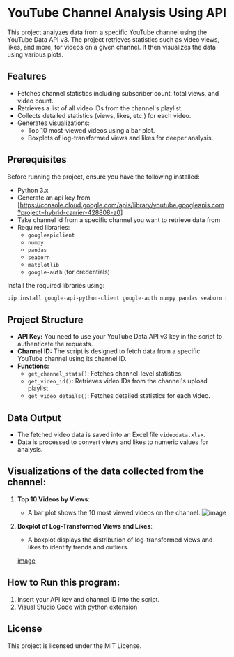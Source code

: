 
# YouTube Channel Analysis Using API

This project analyzes data from a specific YouTube channel using the YouTube Data API v3. The project retrieves statistics such as video views, likes, and more, for videos on a given channel. It then visualizes the data using various plots.

## Features
- Fetches channel statistics including subscriber count, total views, and video count.
- Retrieves a list of all video IDs from the channel's playlist.
- Collects detailed statistics (views, likes, etc.) for each video.
- Generates visualizations:
  - Top 10 most-viewed videos using a bar plot.
  - Boxplots of log-transformed views and likes for deeper analysis.

## Prerequisites
Before running the project, ensure you have the following installed:
- Python 3.x
- Generate an api key from [https://console.cloud.google.com/apis/library/youtube.googleapis.com?project=hybrid-carrier-428808-a0]
- Take channel id from a specific channel you want to retrieve data from
- Required libraries: 
  - `googleapiclient`
  - `numpy`
  - `pandas`
  - `seaborn`
  - `matplotlib`
  - `google-auth` (for credentials)

Install the required libraries using:
```bash
pip install google-api-python-client google-auth numpy pandas seaborn matplotlib
```

## Project Structure
- **API Key:** You need to use your YouTube Data API v3 key in the script to authenticate the requests.
- **Channel ID:** The script is designed to fetch data from a specific YouTube channel using its channel ID.
- **Functions:**
  - `get_channel_stats()`: Fetches channel-level statistics.
  - `get_video_id()`: Retrieves video IDs from the channel's upload playlist.
  - `get_video_details()`: Fetches detailed statistics for each video.

## Data Output
- The fetched video data is saved into an Excel file `videodata.xlsx`.
- Data is processed to convert views and likes to numeric values for analysis.
  
## Visualizations of the data collected from the channel:
1. **Top 10 Videos by Views**:
   - A bar plot shows the 10 most viewed videos on the channel.
 ![image](https://github.com/user-attachments/assets/7a150ba6-4f64-41bf-a10d-3f1ac75230f6)

   
2. **Boxplot of Log-Transformed Views and Likes**:
   - A boxplot displays the distribution of log-transformed views and likes to identify trends and outliers.

   [image](https://github.com/user-attachments/assets/de77419f-acef-47e3-8eef-e33456ee6a42)


## How to Run this program:

1. Insert your API key and channel ID into the script.
3. Visual Studio Code with python extension
 
## License
This project is licensed under the MIT License.

